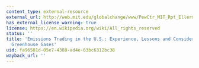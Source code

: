 ```yaml
---
content_type: external-resource
external_url: http://web.mit.edu/globalchange/www/PewCtr_MIT_Rpt_Ellerman.pdf
has_external_license_warning: true
license: https://en.wikipedia.org/wiki/All_rights_reserved
status: ''
title: 'Emissions Trading in the U.S.: Experience, Lessons and Considerations for
  Greenhouse Gases'
uid: fa96581d-05e7-4388-ad4e-63bc6312bc38
wayback_url: ''
---
```

